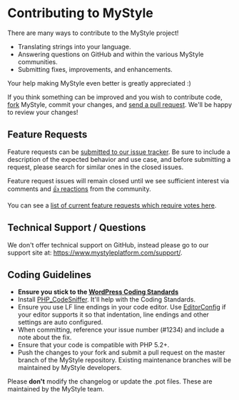 # Contributing to MyStyle

There are many ways to contribute to the MyStyle project!

- Translating strings into your language.
- Answering questions on GitHub and within the various MyStyle communities.
- Submitting fixes, improvements, and enhancements.

Your help making MyStyle even better is greatly appreciated :)

If you think something can be improved and you wish to contribute code,
[fork](https://help.github.com/articles/fork-a-repo/) MyStyle, commit your changes,
and [send a pull request](https://help.github.com/articles/using-pull-requests/). We'll be happy to review your changes!

## Feature Requests

Feature requests can be [submitted to our issue tracker](https://github.com/mystyle-platform/mystyle-wp-custom-product-designer/issues/new?template=Feature_request.md). Be sure to include a description of the expected behavior and use case, and before submitting a request, please search for similar ones in the closed issues.

Feature request issues will remain closed until we see sufficient interest via comments and [👍 reactions](https://help.github.com/articles/about-discussions-in-issues-and-pull-requests/) from the community.

You can see a [list of current feature requests which require votes here](https://github.com/mystyle-platform/mystyle-wp-custom-product-designer/issues?q=label%3A%22votes+needed%22+label%3Aenhancement+sort%3Areactions-%2B1-desc+is%3Aclosed).

## Technical Support / Questions

We don't offer technical support on GitHub, instead please go to our support site
at: https://www.mystyleplatform.com/support/.

## Coding Guidelines

- **Ensure you stick to the [WordPress Coding Standards](https://make.wordpress.org/core/handbook/best-practices/coding-standards/php/)**
- Install [PHP_CodeSniffer](https://github.com/squizlabs/PHP_CodeSniffer). It'll help with the Coding Standards.
- Ensure you use LF line endings in your code editor. Use [EditorConfig](http://editorconfig.org/) if your editor supports it so that indentation, line endings and other settings are auto configured.
- When committing, reference your issue number (#1234) and include a note about the fix.
- Ensure that your code is compatible with PHP 5.2+.
- Push the changes to your fork and submit a pull request on the master branch of the MyStyle repository. Existing maintenance branches will be maintained by MyStyle developers.

Please **don't** modify the changelog or update the .pot files. These are maintained by the MyStyle team.
